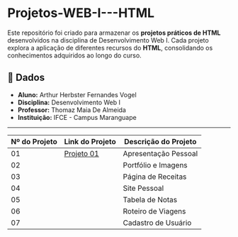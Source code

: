 # Projetos-WEB-I---HTML

Este repositório foi criado para armazenar os **projetos práticos de HTML** desenvolvidos na disciplina de Desenvolvimento Web I. Cada projeto explora a aplicação de diferentes recursos do **HTML**, consolidando os conhecimentos adquiridos ao longo do curso.

## 📌 Dados
- **Aluno:** Arthur Herbster Fernandes Vogel  
- **Disciplina:** Desenvolvimento Web I  
- **Professor:** Thomaz Maia De Almeida  
- **Instituição:** IFCE - Campus Maranguape  

---

| Nº do Projeto | Link do Projeto                                                                                                  | Descrição do Projeto            |
| ------------- | ---------------------------------------------------------------------------------------------------------------- | -------------------------------- |
| 01            |[Projeto 01](https://herbsterdev.github.io/Apresentacao-Pessoal-WEB-I---HTML/)                                               | Apresentação Pessoal             |
| 02            |                                               | Portfólio e Imagens              |
| 03            |                                               | Página de Receitas               |
| 04            |                                               | Site Pessoal                     |
| 05            |                                               | Tabela de Notas                  |
| 06            |                                               | Roteiro de Viagens               |
| 07            |                                               | Cadastro de Usuário              |
